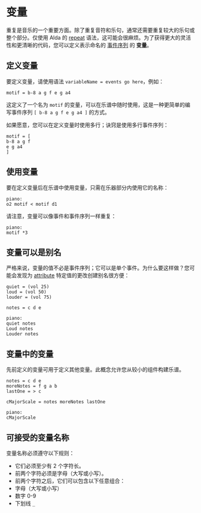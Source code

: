 # 变量

重复是音乐的一个重要方面。除了重复音符和乐句，通常还需要重复较大的乐句或整个部分。仅使用 Alda 的 [repeat](repeats.md) 语法，这可能会很麻烦。为了获得更大的灵活性和更清晰的代码，您可以定义表示命名的 [事件序列](sequences.md) 的 **变量**。

## 定义变量

要定义变量，请使用语法 `variableName = events go here`，例如：

```alda
motif = b-8 a g f e g a4
```

这定义了一个名为 `motif` 的变量，可以在乐谱中随时使用，这是一种更简单的编写事件序列 `[ b-8 a g f e g a4 ]` 的方式。

如果愿意，您可以在定义变量时使用多行；诀窍是使用多行事件序列：

```alda
motif = [
b-8 a g f
e g a4
]
```

## 使用变量

要在定义变量后在乐谱中使用变量，只需在乐器部分内使用它的名称：

```alda
piano:
o2 motif < motif d1
```

请注意，变量可以像事件和事件序列一样重复：

```alda
piano:
motif *3
```

## 变量可以是别名

严格来说，变量的值不必是事件序列；它可以是单个事件。为什么要这样做？您可能会发现为 [attribute](attributes.md) 特定值的更改创建别名很方便：

```alda
quiet = (vol 25)
loud = (vol 50)
louder = (vol 75)

notes = c d e

piano:
quiet notes
Loud notes
Louder notes
```

## 变量中的变量

先前定义的变量可用于定义其他变量。此概念允许您从较小的组件构建乐谱。

```alda
notes = c d e
moreNotes = f g a b
lastOne = > c

cMajorScale = notes moreNotes lastOne

piano:
cMajorScale
```

## 可接受的变量名称

变量名称必须遵守以下规则：

* 它们必须至少有 2 个字符长。
* 前两个字符必须是字母（大写或小写）。
* 前两个字符之后，它们可以包含以下任意组合：
* 字母（大写或小写）
* 数字 0-9
* 下划线 `_`
